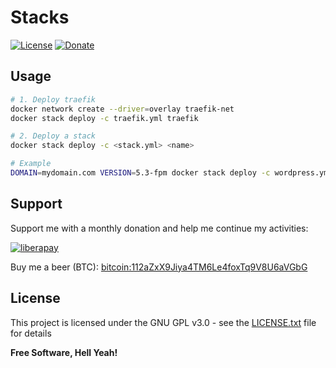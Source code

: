 Stacks
===

[![License](https://img.shields.io/badge/license-GPL%20v3%2B-yellow.svg?style=flat-square&colorA=0d7377&colorB=44c2c7)](https://raw.githubusercontent.com/ethibox/stacks/master/LICENSE.txt)
[![Donate](https://img.shields.io/badge/donate-liberapay-blue.svg?style=flat-square&colorA=0d7377&colorB=44c2c7)](https://liberapay.com/johackim/donate)

## Usage

```bash
# 1. Deploy traefik
docker network create --driver=overlay traefik-net
docker stack deploy -c traefik.yml traefik

# 2. Deploy a stack
docker stack deploy -c <stack.yml> <name>

# Example
DOMAIN=mydomain.com VERSION=5.3-fpm docker stack deploy -c wordpress.yml mywordpress
```

## Support

Support me with a monthly donation and help me continue my activities:

[![liberapay](https://liberapay.com/assets/widgets/donate.svg)](https://liberapay.com/johackim/donate)

Buy me a beer (BTC): [bitcoin:112aZxX9Jiya4TM6Le4foxTq9V8U6aVGbG](bitcoin:112aZxX9Jiya4TM6Le4foxTq9V8U6aVGbG)

## License

This project is licensed under the GNU GPL v3.0 - see the [LICENSE.txt](LICENSE.txt) file for details

**Free Software, Hell Yeah!**
